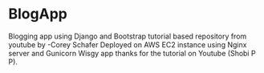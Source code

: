 # BlogApp
Blogging app using Django and Bootstrap tutorial based repository from youtube by -Corey Schafer
Deployed on AWS EC2 instance using Nginx server and Gunicorn Wisgy app thanks for the tutorial on Youtube (Shobi P P).
